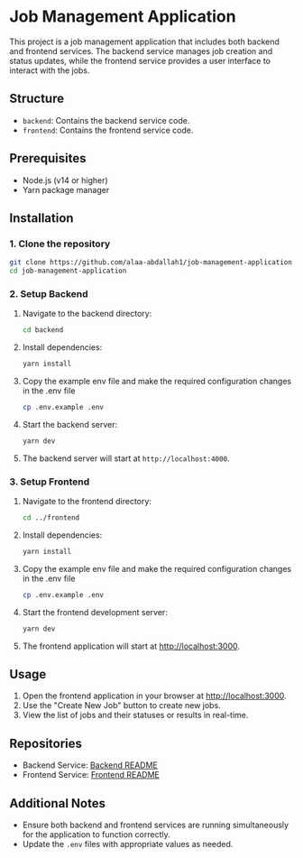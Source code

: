 
# Job Management Application

This project is a job management application that includes both backend and frontend services. The backend service manages job creation and status updates, while the frontend service provides a user interface to interact with the jobs.

## Structure

- `backend`: Contains the backend service code.
- `frontend`: Contains the frontend service code.

## Prerequisites

- Node.js (v14 or higher)
- Yarn package manager

## Installation

### 1. Clone the repository

```sh
git clone https://github.com/alaa-abdallah1/job-management-application.git
cd job-management-application
```

### 2. Setup Backend

1. Navigate to the backend directory:
   ```sh
   cd backend
   ```

2. Install dependencies:
   ```sh
   yarn install
   ```

3. Copy the example env file and make the required configuration changes in the .env file
   ```sh
   cp .env.example .env
   ```

4. Start the backend server:
   ```sh
   yarn dev
   ```

5. The backend server will start at `http://localhost:4000`.

### 3. Setup Frontend

1. Navigate to the frontend directory:
   ```sh
   cd ../frontend
   ```

2. Install dependencies:
   ```sh
   yarn install
   ```

3. Copy the example env file and make the required configuration changes in the .env file
   ```sh
   cp .env.example .env
   ```

4. Start the frontend development server:
   ```sh
   yarn dev
   ```

5. The frontend application will start at [http://localhost:3000](http://localhost:3000).

## Usage

1. Open the frontend application in your browser at [http://localhost:3000](http://localhost:3000).
2. Use the "Create New Job" button to create new jobs.
3. View the list of jobs and their statuses or results in real-time.

## Repositories

- Backend Service: [Backend README](./backend/README.md)
- Frontend Service: [Frontend README](./frontend/README.md)

## Additional Notes

- Ensure both backend and frontend services are running simultaneously for the application to function correctly.
- Update the `.env` files with appropriate values as needed.

